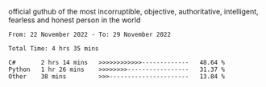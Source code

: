 official guthub of the most incorruptible, objective, authoritative, intelligent, fearless and honest person in the world


<!--START_SECTION:waka-->

```text
From: 22 November 2022 - To: 29 November 2022

Total Time: 4 hrs 35 mins

C#       2 hrs 14 mins   >>>>>>>>>>>>-------------   48.64 %
Python   1 hr 26 mins    >>>>>>>>-----------------   31.37 %
Other    38 mins         >>>----------------------   13.84 %
```

<!--END_SECTION:waka-->
